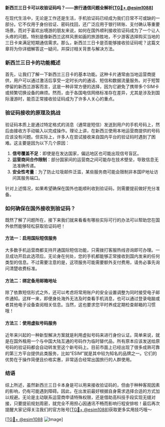 **新西兰三日卡可以收验证码吗？——旅行通信问题全解析[[TG💪+ @esim1088](https://t.me/s/esim1088)]**

在现代生活中，无论是工作还是生活，手机验证码已经成为我们日常不可或缺的一部分。它不仅用于身份验证、密码找回，还广泛应用于银行转账、支付确认等重要场景。而对于喜欢出境游的朋友来说，如何在国外顺利接收验证码成为了一个让人头疼的问题。特别是像新西兰这样风景如画的旅游胜地，不少游客选择购买当地的三日卡来满足短期通信需求。那么，新西兰三日卡是否能够接收验证码呢？这篇文章将为你详细解答这一疑问，并探讨相关背景与解决方法。

### 新西兰三日卡的功能概述

首先，让我们了解一下新西兰三日卡的基本功能。这种卡片通常由当地运营商提供，用户可以通过激活后享受一定时长内的通话、短信和数据流量服务。对于短暂停留的新西兰游客而言，这是一种非常方便的选择，因为它避免了携带多个SIM卡或频繁切换设备的麻烦。然而，由于各国电信网络标准存在差异，尤其是涉及到国际漫游时，能否正常接收验证码成为了许多人关心的重点。

### 验证码接收的原理及挑战

验证码本质上是通过特定格式的消息（通常是短信）发送到用户的手机号码上，然后由接收方手动输入以完成操作。理论上讲，在新西兰使用本地运营商提供的号码应该没有问题。但实际上，许多人在尝试接收来自国内平台的验证码时遇到了困难。这主要是因为以下几个原因：

1. **信号覆盖不足**：即使是在发达国家，偏远地区也可能出现信号盲区。
2. **运营商间合作限制**：部分国家间的运营商之间可能存在技术壁垒，导致信息无法准确传递。
3. **安全性考量**：为了防止垃圾邮件泛滥，某些服务商可能会限制非本国IP地址访问其服务端口。

针对上述情况，如果希望确保在国外也能顺利收到验证码，则需要提前做好充分准备。

### 如何确保在国外接收到验证码？

既然了解了问题所在，接下来我们就来看看有哪些实际可行的办法可以帮助您在国外依然能够轻松获取验证码吧！

#### 方法一：启用国际短信服务
大多数手机运营商都支持开通国际短信功能，只需拨打客服热线咨询即可办理。一旦成功开启此选项后，无论身在何处，您的手机都能够正常接收到国内发来的任何类型的信息。不过需要注意的是，这项服务可能需要额外支付费用，请务必事先询问清楚收费标准。

#### 方法二：绑定备用邮箱地址
除了依靠短信形式之外，还可以考虑将常用账户的安全设置调整为同时接受电子邮件通知。这样一来，即便身处海外无法及时查看手机消息，也可以通过登录电脑或者其他电子设备查阅相关信息。当然，这也要求您平时养成定期检查邮箱的习惯哦！

#### 方法三：使用虚拟号码服务
近年来兴起的一种新型解决方案就是利用虚拟号码来进行身份认证。简单来说，就是在国外租用一个与中国大陆互通的号码作为临时替代品，所有原本应该发送给原号码的验证码都会自动转发至这个新号码上。目前市面上已经出现了很多成熟可靠的第三方平台提供此类服务，比如“ESIM”就是其中较为知名的品牌之一。它们的优势在于操作简便且价格实惠，非常适合经常出国旅行的人群使用。

### 结语

综上所述，虽然新西兰三日卡本身是可以用来接收验证码的，但由于种种客观因素的影响，仍有可能遇到障碍。因此，在出发前最好根据自身需求选择合适的方式加以规避。无论是主动联系运营商申请特殊权限，还是借助高科技手段实现无缝对接，只要提前规划周密，就完全不用担心因通讯不畅而影响行程安排啦！最后再次提醒大家记得关注我们的官方账号[[TG💪+ @esim1088](https://t.me/s/esim1088)]获取更多实用技巧哦～  

[[TG💪+ @esim1088](https://t.me/s/esim1088) ![Image](https://i.postimg.cc/4NQfJmqS/Snipaste-2025-05-13-00-14-12.png)]